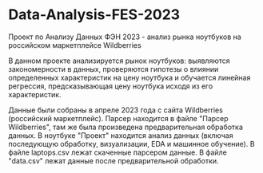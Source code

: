 # Data-Analysis-FES-2023
Проект по Анализу Данных ФЭН 2023 - анализ рынка ноутбуков на российском маркетплейсе Wildberries

В данном проекте анализируется рынок ноутбуков: выявляются закономерности в данных, проверяются гипотезы о влиянии определенных характеристик на цену ноутбука и обучается линейная регрессия, предсказывающая цену ноутбука исходя из его характеристик.

Данные были собраны в апреле 2023 года с сайта Wildberries (российский маркетплейс). Парсер находится в файле "Парсер Wildberries", там же была произведена предварительная обработка данных.
В ноутбуке "Проект" находится анализ данных (включая последующую обработку, визуализации, EDA и машинное обучение). В файле laptops.csv лежат скаченные парсером данные. В файле "data.csv" лежат данные после предварительной обработки.
